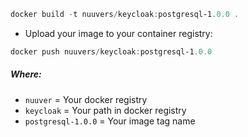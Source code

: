 ```powershell
docker build -t nuuvers/keycloak:postgresql-1.0.0 .
```
- Upload your image to your container registry:

```powershell
docker push nuuvers/keycloak:postgresql-1.0.0
```

##### Where:
- `nuuver` = Your docker registry   
- `keycloak` = Your path in docker registry   
- `postgresql-1.0.0` = Your image tag name    
